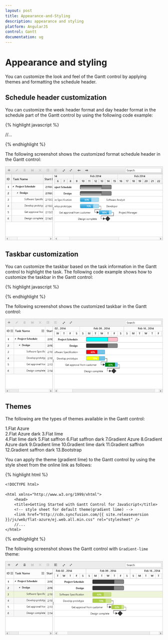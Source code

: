 ```yaml
---
layout: post
title: Appearance-and-Styling
description: appearance and styling
platform: AngularJS
control: Gantt
documentation: ug
---
```


# Appearance and styling

You can customize the look and feel of the Gantt control by applying themes and formatting the schedule header.

## Schedule header customization

You can customize the week header format and day header format in the schedule part of the Gantt control by using the following code example:

{% highlight javascript %}

<!doctype html>
<html lang="en" ng-app="listCtrl">
   <head>
      //...
   </head>
   <body ng-controller="GanttCtrl">
      <!--Add  Gantt control here-->    
      <div id="GanttContainer" ej-gantt
      //...
         e-scheduleheadersettings="scheduleHeaderSettings"
         >
      </div>
      <script>
        var scheduleHeaderSettings = {            
            weekHeaderFormat: "MMM yyyy",
            dayHeaderFormat: "d",
            weekendBackground: '#F2F2F2'
        }
        angular.module('listCtrl', ['ejangular'])
          .controller('GanttCtrl', function ($scope) {
              //...
              $scope.scheduleHeaderSettings = scheduleHeaderSettings;
          });
    </script> 
   </body>
</html>

{% endhighlight %}

The following screenshot shows the customized format schedule header in the Gantt control:

![](Appearance-and-Styling_images/Appearance-and-Styling_img1.png)

## Taskbar customization

You can customize the taskbar based on the task information in the Gantt control to highlight the task. The following code example shows how to customize the taskbar in the Gantt control:

{% highlight javascript %}

 <body ng-controller="GanttCtrl">
   <!--Add  Gantt control here-->    
   <div id="GanttContainer" ej-gantt
      //...
      e-querytaskbarinfo="queryTaskbarInfo"
      >
   </div>
   <script>
      function queryTaskbarInfo(args) {
          //queryTaskbarInfo will be triggered when a taskbar is rendered
      
          if (args.data.level === 0) {
              args.parentTaskbarBackground = "pink";
              args.parentProgressbarBackground = "cyan";
          } else {
              if (args.data.status == "60") {
                  args.progressbarBackground = "red";
              } else if (args.data.status == "70") {
                  args.progressbarBackground = "yellow";
              } else if (args.data.status == "80") {
                  args.progressbarBackground = "green";
              }
          }
      }          
      angular.module('listCtrl', ['ejangular'])
      .controller('GanttCtrl', function ($scope) {
            //...
            $scope.queryTaskbarInfo = queryTaskbarInfo;
        });
   </script> 
</body>

{% endhighlight %}

The following screenshot shows the customized taskbar in the Gantt control:

![](Appearance-and-Styling_images/Appearance-and-Styling_img2.png)

## Themes

 The following are the types of themes available in the Gantt control:

1.Flat Azure                  
2.Flat Azure dark
3.Flat lime                    
4.Flat lime dark
5.Flat saffron
6.Flat saffron dark
7.Gradient Azure
8.Gradient Azure dark
9.Gradient lime
10.Gradient lime dark
11.Gradient saffron
12.Gradient saffron dark
13.Bootstrap

You can apply the theme (gradient lime) to the Gantt control by using the style sheet from the online link as follows:

{% highlight html %}

    <!DOCTYPE html>

    <html xmlns="http://www.w3.org/1999/xhtml">
        <head>
        <title>Getting Started with Gantt Control for JavaScript</title>
        <!-- style sheet for default theme(gradient lime) -->
        <link href="http://cdn.syncfusion.com/{{ site.releaseversion }}/js/web/flat-azure/ej.web.all.min.css" rel="stylesheet" /> 
        //...
    </html>

{% endhighlight %}

The following screenshot shows the Gantt control with `Gradient-lime` theme:

![](Appearance-and-Styling_images/Appearance-and-Styling_img3.png)

